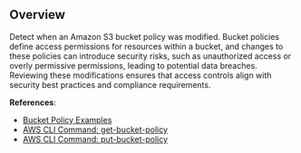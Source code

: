 ## Overview

Detect when an Amazon S3 bucket policy was modified. Bucket policies define access permissions for resources within a bucket, and changes to these policies can introduce security risks, such as unauthorized access or overly permissive permissions, leading to potential data breaches. Reviewing these modifications ensures that access controls align with security best practices and compliance requirements.

**References**:
- [Bucket Policy Examples](https://docs.aws.amazon.com/AmazonS3/latest/userguide/example-bucket-policies.html)
- [AWS CLI Command: get-bucket-policy](https://awscli.amazonaws.com/v2/documentation/api/latest/reference/s3api/get-bucket-policy.html)
- [AWS CLI Command: put-bucket-policy](https://awscli.amazonaws.com/v2/documentation/api/latest/reference/s3api/put-bucket-policy.html)
